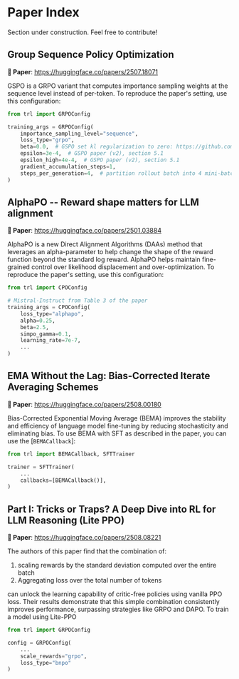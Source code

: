 # Paper Index

<Tip warning={true}>

Section under construction. Feel free to contribute!

</Tip>

## Group Sequence Policy Optimization

**📜 Paper**: https://huggingface.co/papers/2507.18071

GSPO is a GRPO variant that computes importance sampling weights at the sequence level instead of per-token. To reproduce the paper's setting, use this configuration:

```python
from trl import GRPOConfig

training_args = GRPOConfig(
    importance_sampling_level="sequence",
    loss_type="grpo",
    beta=0.0,  # GSPO set kl regularization to zero: https://github.com/volcengine/verl/pull/2775#issuecomment-3131807306 
    epsilon=3e-4,  # GSPO paper (v2), section 5.1
    epsilon_high=4e-4,  # GSPO paper (v2), section 5.1
    gradient_accumulation_steps=1,
    steps_per_generation=4,  # partition rollout batch into 4 mini-batches. GSPO paper (v2), section 5.1. Must be 4 times gradient_accumulation_steps
)
```

## AlphaPO -- Reward shape matters for LLM alignment

**📜 Paper**: https://huggingface.co/papers/2501.03884

AlphaPO is a new Direct Alignment Algorithms (DAAs) method that leverages an alpha-parameter to help change the shape of the reward function beyond the standard log reward. AlphaPO helps maintain fine-grained control over likelihood displacement and over-optimization. To reproduce the paper's setting, use this configuration:

```python
from trl import CPOConfig

# Mistral-Instruct from Table 3 of the paper
training_args = CPOConfig(
    loss_type="alphapo",
    alpha=0.25,
    beta=2.5,
    simpo_gamma=0.1,
    learning_rate=7e-7,
    ...
)
```

## EMA Without the Lag: Bias-Corrected Iterate Averaging Schemes

**📜 Paper**: https://huggingface.co/papers/2508.00180

Bias-Corrected Exponential Moving Average (BEMA) improves the stability and efficiency of language model fine-tuning by reducing stochasticity and eliminating bias. To use BEMA with SFT as described in the paper, you can use the [`BEMACallback`]:

```python
from trl import BEMACallback, SFTTrainer

trainer = SFTTrainer(
    ...
    callbacks=[BEMACallback()],
)
```

## Part I: Tricks or Traps? A Deep Dive into RL for LLM Reasoning (Lite PPO)
**📜 Paper**: https://huggingface.co/papers/2508.08221

The authors of this paper find that the combination of:
1. scaling rewards by the standard deviation computed over the entire batch 
2. Aggregating loss over the total number of tokens

can unlock the learning capability of critic-free policies using vanilla PPO loss. Their results demonstrate that this simple combination consistently improves performance, surpassing strategies like GRPO and DAPO. To train a model using Lite-PPO

```python
from trl import GRPOConfig

config = GRPOConfig(
    ...
    scale_rewards="grpo",
    loss_type="bnpo"
)